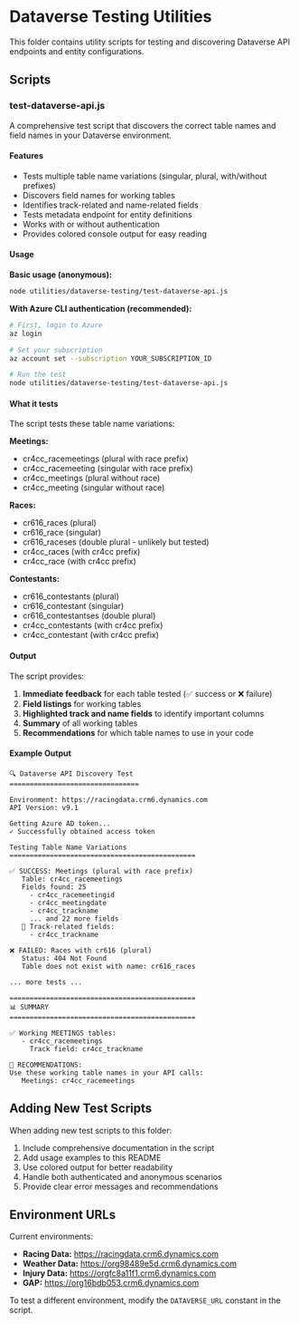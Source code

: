 # Dataverse Testing Utilities

This folder contains utility scripts for testing and discovering Dataverse API endpoints and entity configurations.

## Scripts

### test-dataverse-api.js

A comprehensive test script that discovers the correct table names and field names in your Dataverse environment.

#### Features
- Tests multiple table name variations (singular, plural, with/without prefixes)
- Discovers field names for working tables
- Identifies track-related and name-related fields
- Tests metadata endpoint for entity definitions
- Works with or without authentication
- Provides colored console output for easy reading

#### Usage

**Basic usage (anonymous):**
```bash
node utilities/dataverse-testing/test-dataverse-api.js
```

**With Azure CLI authentication (recommended):**
```bash
# First, login to Azure
az login

# Set your subscription
az account set --subscription YOUR_SUBSCRIPTION_ID

# Run the test
node utilities/dataverse-testing/test-dataverse-api.js
```

#### What it tests

The script tests these table name variations:

**Meetings:**
- cr4cc_racemeetings (plural with race prefix)
- cr4cc_racemeeting (singular with race prefix)
- cr4cc_meetings (plural without race)
- cr4cc_meeting (singular without race)

**Races:**
- cr616_races (plural)
- cr616_race (singular)
- cr616_raceses (double plural - unlikely but tested)
- cr4cc_races (with cr4cc prefix)
- cr4cc_race (with cr4cc prefix)

**Contestants:**
- cr616_contestants (plural)
- cr616_contestant (singular)
- cr616_contestantses (double plural)
- cr4cc_contestants (with cr4cc prefix)
- cr4cc_contestant (with cr4cc prefix)

#### Output

The script provides:
1. **Immediate feedback** for each table tested (✅ success or ❌ failure)
2. **Field listings** for working tables
3. **Highlighted track and name fields** to identify important columns
4. **Summary** of all working tables
5. **Recommendations** for which table names to use in your code

#### Example Output
```
🔍 Dataverse API Discovery Test
================================

Environment: https://racingdata.crm6.dynamics.com
API Version: v9.1

Getting Azure AD token...
✓ Successfully obtained access token

Testing Table Name Variations
==============================================

✅ SUCCESS: Meetings (plural with race prefix)
   Table: cr4cc_racemeetings
   Fields found: 25
     - cr4cc_racemeetingid
     - cr4cc_meetingdate
     - cr4cc_trackname
     ... and 22 more fields
   📍 Track-related fields:
     - cr4cc_trackname

❌ FAILED: Races with cr616 (plural)
   Status: 404 Not Found
   Table does not exist with name: cr616_races

... more tests ...

==============================================
📊 SUMMARY
==============================================

✅ Working MEETINGS tables:
   - cr4cc_racemeetings
     Track field: cr4cc_trackname

📝 RECOMMENDATIONS:
Use these working table names in your API calls:
   Meetings: cr4cc_racemeetings
```

## Adding New Test Scripts

When adding new test scripts to this folder:
1. Include comprehensive documentation in the script
2. Add usage examples to this README
3. Use colored output for better readability
4. Handle both authenticated and anonymous scenarios
5. Provide clear error messages and recommendations

## Environment URLs

Current environments:
- **Racing Data:** https://racingdata.crm6.dynamics.com
- **Weather Data:** https://org98489e5d.crm6.dynamics.com
- **Injury Data:** https://orgfc8a11f1.crm6.dynamics.com
- **GAP:** https://org16bdb053.crm6.dynamics.com

To test a different environment, modify the `DATAVERSE_URL` constant in the script.